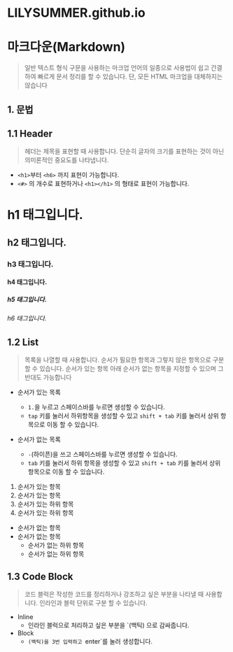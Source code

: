 # LILYSUMMER.github.io

# 마크다운(Markdown)

> 일반 텍스트 형식 구문을 사용하는 마크업 언어의 일종으로 사용법이 쉽고 간결하여 빠르게 문서 정리를 할 수 있습니다. 단, 모든 HTML 마크업을 대체하지는 않습니다

## 1. 문법

## 1.1 Header

> 헤더는 제목을 표현할 때 사용합니다. 단순히 글자의 크기를 표현하는 것이 아닌 의미론적인 중요도를 나타냅니다. 
* `<h1>`부터 `<h6>` 까지 표현이 가능합니다. 
* `<#>` 의  개수로 표현하거나 `<h1></h1>` 의 형태로 표현이 가능합니다.

# h1 태그입니다.
## h2 태그입니다.
### h3 태그입니다.
#### h4 태그입니다.
##### h5 태그입니다. 
###### h6 태그입니다.
  
## 1.2 List
> 목록을 나열할 때 사용합니다. 순서가 필요한 항목과 그렇지 않은 항목으로 구분할 수 있습니다. 순서가 있는 항목 아래 순서가 없는 항목을 지정할 수 있으며 그 반대도 가능합니다 

* 순서가 있는 목록
  - `1.`을 누르고 스페이스바를 누르면 생성할 수 있습니다. 
  - `tap` 키를 눌러서 하위항목을 생성할 수 있고 `shift + tab` 키를 눌러서 상위 항목으로 이동 할 수 있습니다. 

* 순서가 없는 목록 
  - `-`(하이픈)을 쓰고 스페이스바를 누르면 생성할 수 있습니다.
  - `tab` 키를 눌러서 하위 항목을 생성할 수 있고 `shift + tab` 키를 눌러서 상위 항목으로 이동 할 수 있습니다. 

1. 순서가 있는 항목 
2. 순서가 있는 항목  
  1. 순서가 있는 하위 항목
  2. 순서가 있는 하위 항목
  
* 순서가 없는 항목
* 순서가 없는 항목 
  * 순서가 없는 하위 항목
  * 순서가 없는 하위 항목

## 1.3 Code Block
> 코드 블럭은 작성한 코드를 정리하거나 강조하고 싶은 부분을 나타낼 때 사용합니다. 인라인과 블럭 단위로 구분 할 수 있습니다. 

* Inline 
  * 인라인 블럭으로 처리하고 싶은 부분을 `(백틱) 으로 감싸줍니다.
* Block 
  * `(백틱)을 3번 입력하고 `enter`를 눌러 생성합니다.
